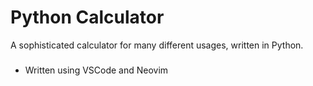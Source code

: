 # Python Calculator

A sophisticated calculator for many different usages, written in Python.

###
* Written using VSCode and Neovim